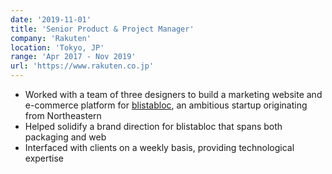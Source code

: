 ```yaml
---
date: '2019-11-01'
title: 'Senior Product & Project Manager'
company: 'Rakuten'
location: 'Tokyo, JP'
range: 'Apr 2017 - Nov 2019'
url: 'https://www.rakuten.co.jp'
---
```


- Worked with a team of three designers to build a marketing website and e-commerce platform for [blistabloc](https://blistabloc.com), an ambitious startup originating from Northeastern
- Helped solidify a brand direction for blistabloc that spans both packaging and web
- Interfaced with clients on a weekly basis, providing technological expertise
